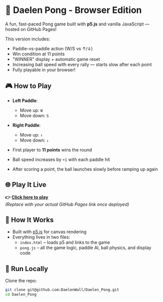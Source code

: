 # 🏓 Daelen Pong - Browser Edition

A fun, fast-paced Pong game built with **p5.js** and vanilla JavaScript — hosted on GitHub Pages!

This version includes:
- Paddle-vs-paddle action (W/S vs ↑/↓)
- Win condition at 11 points
- "WINNER" display + automatic game reset
- Increasing ball speed with every rally — starts slow after each point
- Fully playable in your browser!

## 🎮 How to Play

- **Left Paddle**:  
  - Move up: `W`  
  - Move down: `S`  

- **Right Paddle**:  
  - Move up: `↑`  
  - Move down: `↓`

- First player to **11 points** wins the round
- Ball speed increases by `+1` with each paddle hit
- After scoring a point, the ball launches slowly before ramping up again

## 🌐 Play It Live

**👉 [Click here to play](https://daelenwall.github.io/Daelen_Pong/)**  
*(Replace with your actual GitHub Pages link once deployed)*

## 🧠 How It Works

- Built with [p5.js](https://p5js.org/) for canvas rendering
- Everything lives in two files:
  - `index.html` – loads p5 and links to the game
  - `pong.js` – all the game logic, paddle AI, ball physics, and display code

## 🚀 Run Locally

Clone the repo:

```bash
git clone git@github.com:DaelenWall/Daelen_Pong.git
cd Daelen_Pong
